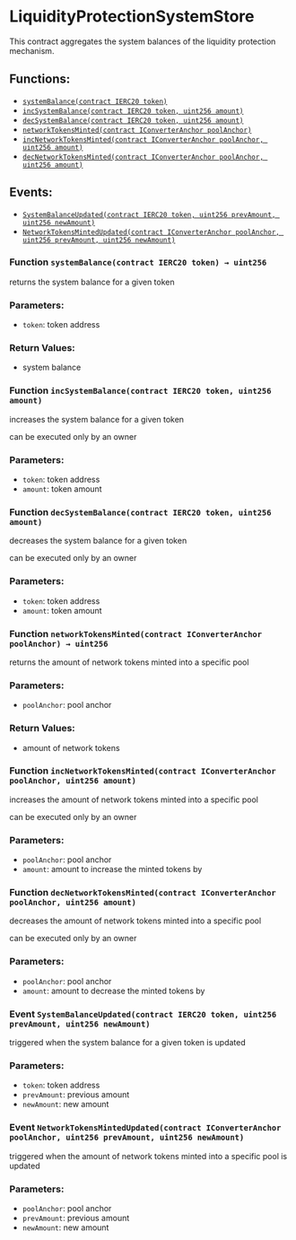 # LiquidityProtectionSystemStore

This contract aggregates the system balances of the liquidity protection mechanism.

## Functions:

* [`systemBalance(contract IERC20 token)`](liquidityprotectionsystemstore.md#LiquidityProtectionSystemStore-systemBalance-contract-IERC20-)
* [`incSystemBalance(contract IERC20 token, uint256 amount)`](liquidityprotectionsystemstore.md#LiquidityProtectionSystemStore-incSystemBalance-contract-IERC20-uint256-)
* [`decSystemBalance(contract IERC20 token, uint256 amount)`](liquidityprotectionsystemstore.md#LiquidityProtectionSystemStore-decSystemBalance-contract-IERC20-uint256-)
* [`networkTokensMinted(contract IConverterAnchor poolAnchor)`](liquidityprotectionsystemstore.md#LiquidityProtectionSystemStore-networkTokensMinted-contract-IConverterAnchor-)
* [`incNetworkTokensMinted(contract IConverterAnchor poolAnchor, uint256 amount)`](liquidityprotectionsystemstore.md#LiquidityProtectionSystemStore-incNetworkTokensMinted-contract-IConverterAnchor-uint256-)
* [`decNetworkTokensMinted(contract IConverterAnchor poolAnchor, uint256 amount)`](liquidityprotectionsystemstore.md#LiquidityProtectionSystemStore-decNetworkTokensMinted-contract-IConverterAnchor-uint256-)

## Events:

* [`SystemBalanceUpdated(contract IERC20 token, uint256 prevAmount, uint256 newAmount)`](liquidityprotectionsystemstore.md#LiquidityProtectionSystemStore-SystemBalanceUpdated-contract-IERC20-uint256-uint256-)
* [`NetworkTokensMintedUpdated(contract IConverterAnchor poolAnchor, uint256 prevAmount, uint256 newAmount)`](liquidityprotectionsystemstore.md#LiquidityProtectionSystemStore-NetworkTokensMintedUpdated-contract-IConverterAnchor-uint256-uint256-)

### Function `systemBalance(contract IERC20 token) → uint256` <a id="LiquidityProtectionSystemStore-systemBalance-contract-IERC20-"></a>

returns the system balance for a given token

### Parameters:

* `token`: token address

### Return Values:

* system balance

### Function `incSystemBalance(contract IERC20 token, uint256 amount)` <a id="LiquidityProtectionSystemStore-incSystemBalance-contract-IERC20-uint256-"></a>

increases the system balance for a given token

can be executed only by an owner

### Parameters:

* `token`: token address
* `amount`: token amount

### Function `decSystemBalance(contract IERC20 token, uint256 amount)` <a id="LiquidityProtectionSystemStore-decSystemBalance-contract-IERC20-uint256-"></a>

decreases the system balance for a given token

can be executed only by an owner

### Parameters:

* `token`: token address
* `amount`: token amount

### Function `networkTokensMinted(contract IConverterAnchor poolAnchor) → uint256` <a id="LiquidityProtectionSystemStore-networkTokensMinted-contract-IConverterAnchor-"></a>

returns the amount of network tokens minted into a specific pool

### Parameters:

* `poolAnchor`:    pool anchor

### Return Values:

* amount of network tokens

### Function `incNetworkTokensMinted(contract IConverterAnchor poolAnchor, uint256 amount)` <a id="LiquidityProtectionSystemStore-incNetworkTokensMinted-contract-IConverterAnchor-uint256-"></a>

increases the amount of network tokens minted into a specific pool

can be executed only by an owner

### Parameters:

* `poolAnchor`: pool anchor
* `amount`: amount to increase the minted tokens by

### Function `decNetworkTokensMinted(contract IConverterAnchor poolAnchor, uint256 amount)` <a id="LiquidityProtectionSystemStore-decNetworkTokensMinted-contract-IConverterAnchor-uint256-"></a>

decreases the amount of network tokens minted into a specific pool

can be executed only by an owner

### Parameters:

* `poolAnchor`: pool anchor
* `amount`: amount to decrease the minted tokens by

### Event `SystemBalanceUpdated(contract IERC20 token, uint256 prevAmount, uint256 newAmount)` <a id="LiquidityProtectionSystemStore-SystemBalanceUpdated-contract-IERC20-uint256-uint256-"></a>

triggered when the system balance for a given token is updated

### Parameters:

* `token`: token address
* `prevAmount`: previous amount
* `newAmount`: new amount

### Event `NetworkTokensMintedUpdated(contract IConverterAnchor poolAnchor, uint256 prevAmount, uint256 newAmount)` <a id="LiquidityProtectionSystemStore-NetworkTokensMintedUpdated-contract-IConverterAnchor-uint256-uint256-"></a>

triggered when the amount of network tokens minted into a specific pool is updated

### Parameters:

* `poolAnchor`: pool anchor
* `prevAmount`: previous amount
* `newAmount`: new amount


